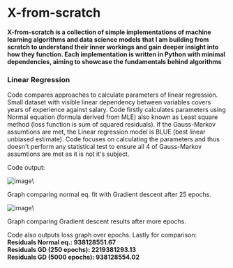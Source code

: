 # X-from-scratch
<b>X-from-scratch is a collection of simple implementations of machine learning algorithms and data science models that I am building from scratch to understand their inner workings and gain deeper insight into how they function. Each implementation is written in Python with minimal dependencies, aiming to showcase the fundamentals behind algorithms</b>

<h3>Linear Regression</h3>
Code compares approaches to calculate parameters of linear regression. Small dataset with visible linear dependency between variables covers years of experience against salary. Code firstly calculates parameters using Normal equation (formula derived from MLE) also known as Least square method (loss function is sum of squared residuals). If the Gauss-Markov assumtions are met, the Linear regression model is BLUE (best linear unbiased estimate). Code focuses on calculating the parameters and thus doesn't perform any statistical test to ensure all 4 of Gauss-Markov assumtions are met as it is not it's subject.

Code output:

![image](https://github.com/user-attachments/assets/a0660b1b-77e3-4bc7-8efa-41605a3e5f6f)\\

Graph comparing normal eq. fit with Gradient descent after 25 epochs.

![image](https://github.com/user-attachments/assets/8708890f-c2f3-4c4e-b6c4-c312bf379289)\\

Graph comparing Gradient descent results after more epochs.

Code also outputs loss graph over epochs.
Lastly for comparison:<br>
**Residuals Normal eq.: 938128551.67<br>
Residuals GD (250 epochs): 2219381293.13<br>
Residuals GD (5000 epochs): 938128554.02**




